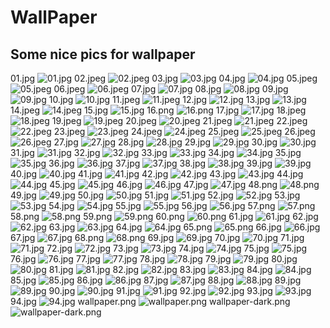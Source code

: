 # WallPaper

## Some nice pics for wallpaper

01.jpg
![01.jpg](01.jpg)
02.jpeg
![02.jpeg](02.jpeg)
03.jpg
![03.jpg](03.jpg)
04.jpg
![04.jpg](04.jpg)
05.jpeg
![05.jpeg](05.jpeg)
06.jpeg
![06.jpeg](06.jpeg)
07.jpg
![07.jpg](07.jpg)
08.jpg
![08.jpg](08.jpg)
09.jpg
![09.jpg](09.jpg)
10.jpg
![10.jpg](10.jpg)
11.jpeg
![11.jpeg](11.jpeg)
12.jpg
![12.jpg](12.jpg)
13.jpg
![13.jpg](13.jpg)
14.jpeg
![14.jpeg](14.jpeg)
15.jpg
![15.jpg](15.jpg)
16.png
![16.png](16.png)
17.jpg
![17.jpg](17.jpg)
18.jpeg
![18.jpeg](18.jpeg)
19.jpeg
![19.jpeg](19.jpeg)
20.jpeg
![20.jpeg](20.jpeg)
21.jpeg
![21.jpeg](21.jpeg)
22.jpeg
![22.jpeg](22.jpeg)
23.jpeg
![23.jpeg](23.jpeg)
24.jpeg
![24.jpeg](24.jpeg)
25.jpeg
![25.jpeg](25.jpeg)
26.jpeg
![26.jpeg](26.jpeg)
27.jpg
![27.jpg](27.jpg)
28.jpg
![28.jpg](28.jpg)
29.jpg
![29.jpg](29.jpg)
30.jpg
![30.jpg](30.jpg)
31.jpg
![31.jpg](31.jpg)
32.jpg
![32.jpg](32.jpg)
33.jpg
![33.jpg](33.jpg)
34.jpg
![34.jpg](34.jpg)
35.jpg
![35.jpg](35.jpg)
36.jpg
![36.jpg](36.jpg)
37.jpg
![37.jpg](37.jpg)
38.jpg
![38.jpg](38.jpg)
39.jpg
![39.jpg](39.jpg)
40.jpg
![40.jpg](40.jpg)
41.jpg
![41.jpg](41.jpg)
42.jpg
![42.jpg](42.jpg)
43.jpg
![43.jpg](43.jpg)
44.jpg
![44.jpg](44.jpg)
45.jpg
![45.jpg](45.jpg)
46.jpg
![46.jpg](46.jpg)
47.jpg
![47.jpg](47.jpg)
48.png
![48.png](48.png)
49.jpg
![49.jpg](49.jpg)
50.jpg
![50.jpg](50.jpg)
51.jpg
![51.jpg](51.jpg)
52.jpg
![52.jpg](52.jpg)
53.jpg
![53.jpg](53.jpg)
54.jpg
![54.jpg](54.jpg)
55.jpg
![55.jpg](55.jpg)
56.jpg
![56.jpg](56.jpg)
57.png
![57.png](57.png)
58.png
![58.png](58.png)
59.png
![59.png](59.png)
60.png
![60.png](60.png)
61.jpg
![61.jpg](61.jpg)
62.jpg
![62.jpg](62.jpg)
63.jpg
![63.jpg](63.jpg)
64.jpg
![64.jpg](64.jpg)
65.png
![65.png](65.png)
66.jpg
![66.jpg](66.jpg)
67.jpg
![67.jpg](67.jpg)
68.png
![68.png](68.png)
69.jpg
![69.jpg](69.jpg)
70.jpg
![70.jpg](70.jpg)
71.jpg
![71.jpg](71.jpg)
72.jpg
![72.jpg](72.jpg)
73.jpg
![73.jpg](73.jpg)
74.jpg
![74.jpg](74.jpg)
75.jpg
![75.jpg](75.jpg)
76.jpg
![76.jpg](76.jpg)
77.jpg
![77.jpg](77.jpg)
78.jpg
![78.jpg](78.jpg)
79.jpg
![79.jpg](79.jpg)
80.jpg
![80.jpg](80.jpg)
81.jpg
![81.jpg](81.jpg)
82.jpg
![82.jpg](82.jpg)
83.jpg
![83.jpg](83.jpg)
84.jpg
![84.jpg](84.jpg)
85.jpg
![85.jpg](85.jpg)
86.jpg
![86.jpg](86.jpg)
87.jpg
![87.jpg](87.jpg)
88.jpg
![88.jpg](88.jpg)
89.jpg
![89.jpg](89.jpg)
90.jpg
![90.jpg](90.jpg)
91.jpg
![91.jpg](91.jpg)
92.jpg
![92.jpg](92.jpg)
93.jpg
![93.jpg](93.jpg)
94.jpg
![94.jpg](94.jpg)
wallpaper.png
![wallpaper.png](wallpaper.png)
wallpaper-dark.png
![wallpaper-dark.png](wallpaper-dark.png)
